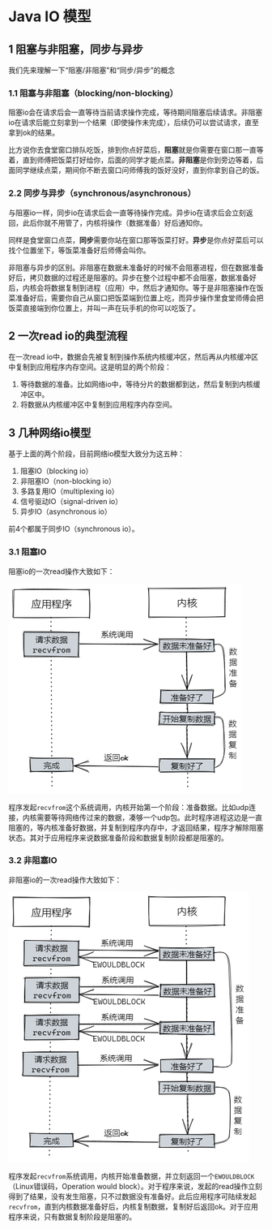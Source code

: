 # Java IO 模型

## 1 阻塞与非阻塞，同步与异步

我们先来理解一下“阻塞/非阻塞”和“同步/异步”的概念

### 1.1 阻塞与非阻塞（blocking/non-blocking）

阻塞io会在请求后会一直等待当前请求操作完成，等待期间阻塞后续请求。非阻塞io在请求后能立刻拿到一个结果（即使操作未完成），后续仍可以尝试请求，直至拿到ok的结果。

比方说你去食堂窗口排队吃饭，排到你点好菜后，**阻塞**就是你需要在窗口那一直等着，直到师傅把饭菜打好给你，后面的同学才能点菜。**非阻塞**是你到旁边等着，后面同学继续点菜，期间你不断去窗口问师傅我的饭好没好，直到你拿到自己的饭。

### 2.2 同步与异步（synchronous/asynchronous）

与阻塞io一样，同步io在请求后会一直等待操作完成。异步io在请求后会立刻返回，此后你就不用管了，内核将操作（数据准备）好后通知你。

同样是食堂窗口点菜，**同步**需要你站在窗口那等饭菜打好。**异步**是你点好菜后可以找个位置坐下，等饭菜准备好后师傅会叫你。

非阻塞与异步的区别。非阻塞在数据未准备好的时候不会阻塞进程，但在数据准备好后，拷贝数据的过程还是阻塞的。异步在整个过程中都不会阻塞，数据准备好后，内核会将数据复制到进程（应用）中，然后才通知你。等于是非阻塞操作在饭菜准备好后，需要你自己从窗口把饭菜端到位置上吃，而异步操作里食堂师傅会把饭菜直接端到你位置上，并叫一声在玩手机的你可以吃饭了。

## 2 一次read io的典型流程

在一次read io中，数据会先被复制到操作系统内核缓冲区，然后再从内核缓冲区中复制到应用程序内存空间。这是明显的两个阶段：

1. 等待数据的准备。比如网络io中，等待分片的数据都到达，然后复制到内核缓冲区中。
2. 将数据从内核缓冲区中复制到应用程序内存空间。

## 3 几种网络io模型

基于上面的两个阶段，目前网络io模型大致分为这五种：

1. 阻塞IO（blocking io）
2. 非阻塞IO（non-blocking io）
3. 多路复用IO（multiplexing io）
4. 信号驱动IO（signal-driven io）
5. 异步IO（asynchronous io）

前4个都属于同步IO（synchronous io）。

### 3.1 阻塞IO

阻塞io的一次read操作大致如下：

![image-20210708145649142](assets/image-20210708145649142.png)

程序发起`recvfrom`这个系统调用，内核开始第一个阶段：准备数据。比如udp连接，内核需要等待网络传过来的数据，凑够一个udp包。此时程序进程这边是一直阻塞的，等内核准备好数据，并复制到程序内存中，才返回结果，程序才解除阻塞状态。其对于应用程序来说数据准备阶段和数据复制阶段都是阻塞的。

### 3.2 非阻塞IO

非阻塞io的一次read操作大致如下：

![image-20210708145555625](assets/image-20210708145555625.png)

程序发起`recvfrom`系统调用，内核开始准备数据，并立刻返回一个`EWOULDBLOCK`（Linux错误码，Operation would block）。对于程序来说，发起的read操作立刻得到了结果，没有发生阻塞，只不过数据没有准备好。此后应用程序可陆续发起`recvfrom`，直到内核数据准备好后，内核复制数据，复制好后返回ok。对于应用程序来说，只有数据复制阶段是阻塞的。

